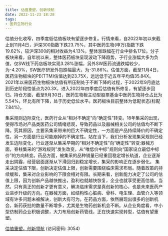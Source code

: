 ```yaml
---
title: 估值重塑，创新领航
date: 2022-11-23 18:28
tags:
- 医药生物行业
---
```

估值分化收窄，四季度低估值板块有望逐步修复。行情来看，自2022年初以来截止到11月4日，沪深300指数下跌23.75%，其中医药生物(申万)指数下跌19.62%，较沪深300的相对收益为4.13%，整体涨跌幅在行业中排名17位。分子板块来看，自年初以来，整体医药板块呈现波动下降趋势，子行业涨幅大多为负值，仅SW线下药店板块实现3.28%涨幅，另外SW医药流通跌幅较少，为-4.20%，SW医疗研发外包跌幅最大，为-31.86%。估值方面，截至11月4日，医药生物板块的PE(TTM)估值达到23.75X，远远低于近五年平均值35.84X。2021年以来医药生物板块估值有所压制处于不断下降的过程，于2022年9月底达到历史阶段性低点为20.3X，进入2022年四季度后估值有所修复，有望逐步回归。持仓方面，截至9月30日，医药生物板主动型股票基金中医药生物持仓占比为5.54%，环比有所下降，处于历史低位水平。医药板块目前整体为低配状态(标配7.84%)。
<!-- more -->
集采规则边际变化，医药行业从“相对不确定”向“确定性”转变。18年集采的出现，使得市场对产品类医药公司情绪悲观，导致药品以及器械相关公司的估值均不断下降。究其原因，主要系集采带来的巨大不确定性，一方面是产品持续降价的不确定性，另一方面是行业可能崩掉的不确定性。站在当下，我们分析发现集采规则已经发生边际变化，行业逐渐从集采早期的“相对不确定性”向“确定性”转变:器械方面，脊柱集采的“游戏规则”发生改变，从“唯低价中标”规则向“国家设立最低中标价”的方向转变。药品方面，被集采的品种销量已经重回稳定增长轨道，企业逐渐走出阴霾，经营层面逐渐从下滑回归到稳定增长，集采的影响正在逐步弱化。
集采决定估值下限，创新决定估值上限，创新需要围绕临床需求布局。随着政策的持续缓和，集采对企业影响的下限会相对有限。长期来看，创新能力决定了公司的估值上限，因为创新产品越快推出，盈利也就越快恢复，企业也就享受更高估值。当然，只有真正的创新才更有意义，解决临床需求是真创新的核心，也是未来医药产业进步升级的方向。在器械方面，如结构性心脏病、骨科、电生理、血管介入等领域有许多问题未被解决，创新大有可为。在药品方面，依然展现出很多的创新机会，新药获批的数量不断增多，尤其是生物药创新机会不断。从企业角度看，中小型仿制药企业积极调整，大力布局创新药管线，正在快速实现转型，估值有望重塑。

[估值重塑，创新领航](https://url12.ctfile.com/f/3948612-730743472-2e95c5?p=3054)
(访问密码: 3054)
